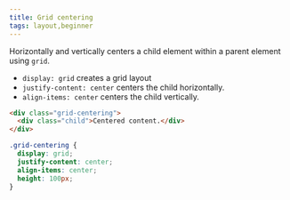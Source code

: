 ```yaml
---
title: Grid centering
tags: layout,beginner
---
```


Horizontally and vertically centers a child element within a parent element using `grid`.

- `display: grid` creates a grid layout
- `justify-content: center` centers the child horizontally.
- `align-items: center` centers the child vertically.

```html
<div class="grid-centering">
  <div class="child">Centered content.</div>
</div>
```

```css
.grid-centering {
  display: grid;
  justify-content: center;
  align-items: center;
  height: 100px;
}
```
